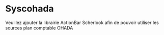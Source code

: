 Syscohada
=========
Veuillez ajouter la librairie ActionBar Scherlook afin de pouvoir utiliser les sources
plan comptable OHADA
